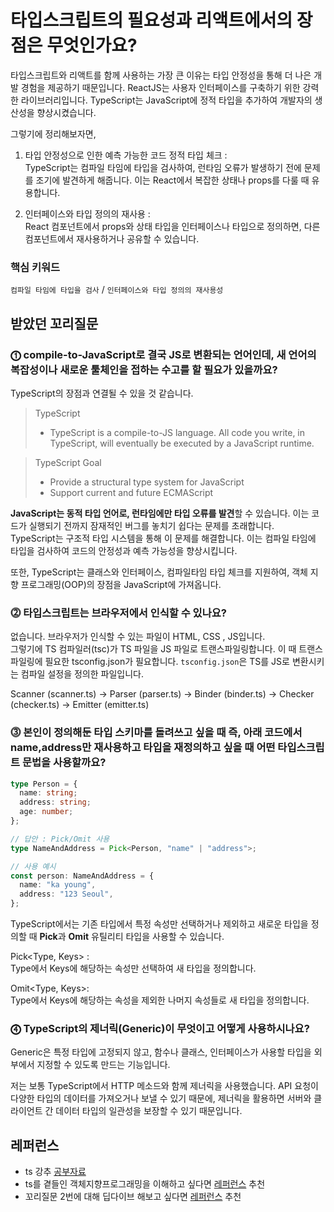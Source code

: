 # 타입스크립트의 필요성과 리액트에서의 장점은 무엇인가요?

타입스크립트와 리액트를 함께 사용하는 가장 큰 이유는 타입 안정성을 통해 더 나은 개발 경험을 제공하기 때문입니다. ReactJS는 사용자 인터페이스를 구축하기 위한 강력한 라이브러리입니다. TypeScript는 JavaScript에 정적 타입을 추가하여 개발자의 생산성을 향상시켰습니다.

그렇기에 정리해보자면,

1. 타입 안정성으로 인한 예측 가능한 코드
   정적 타입 체크 : <br/>
   TypeScript는 컴파일 타임에 타입을 검사하여, 런타임 오류가 발생하기 전에 문제를 조기에 발견하게 해줍니다. 이는 React에서 복잡한 상태나 props를 다룰 때 유용합니다. <br/>

2. 인터페이스와 타입 정의의 재사용 : <br/>
   React 컴포넌트에서 props와 상태 타입을 인터페이스나 타입으로 정의하면, 다른 컴포넌트에서 재사용하거나 공유할 수 있습니다.

### 핵심 키워드

`컴파일 타임에 타입을 검사` / `인터페이스와 타입 정의의 재사용성`

## 받았던 꼬리질문

### ⓵ compile-to-JavaScript로 결국 JS로 변환되는 언어인데, 새 언어의 복잡성이나 새로운 툴체인을 접하는 수고를 할 필요가 있을까요?

TypeScript의 장점과 연결될 수 있을 것 같습니다.

> TypeScript <br/>
>
> - TypeScript is a compile-to-JS language. All code you write, in TypeScript, will eventually be executed by a JavaScript runtime.

> TypeScript Goal <br/>
>
> - Provide a structural type system for JavaScript
> - Support current and future ECMAScript

**JavaScript는 동적 타입 언어로, 런타임에만 타입 오류를 발견**할 수 있습니다. 이는 코드가 실행되기 전까지 잠재적인 버그를 놓치기 쉽다는 문제를 초래합니다. <br/>
TypeScript는 구조적 타입 시스템을 통해 이 문제를 해결합니다. 이는 컴파일 타임에 타입을 검사하여 코드의 안정성과 예측 가능성을 향상시킵니다.

또한, TypeScript는 클래스와 인터페이스, 컴파일타임 타입 체크를 지원하여, 객체 지향 프로그래밍(OOP)의 장점을 JavaScript에 가져옵니다.

### ⓶ 타입스크립트는 브라우저에서 인식할 수 있나요?
없습니다. 브라우저가 인식할 수 있는 파일이 HTML, CSS , JS입니다. <br/>
그렇기에 TS 컴파일러(tsc)가 TS 파일을 JS 파일로 트랜스파일링합니다. 이 때 트랜스파일링에 필요한 tsconfig.json가 필요합니다. 
`tsconfig.json`은 TS를 JS로 변환시키는 컴파일 설정을 정의한 파일입니다.

Scanner (scanner.ts) -> Parser (parser.ts)
-> Binder (binder.ts) -> Checker (checker.ts) -> Emitter (emitter.ts)

### ⓷ 본인이 정의해둔 타입 스키마를 돌려쓰고 싶을 때 즉, 아래 코드에서 name,address만 재사용하고 타입을 재정의하고 싶을 때 어떤 타입스크립트 문법을 사용할까요?

```typescript
type Person = {
  name: string;
  address: string;
  age: number;
};

// 답안 : Pick/Omit 사용
type NameAndAddress = Pick<Person, "name" | "address">;

// 사용 예시
const person: NameAndAddress = {
  name: "ka young",
  address: "123 Seoul",
};
```

TypeScript에서는 기존 타입에서 특정 속성만 선택하거나 제외하고 새로운 타입을 정의할 때 **Pick**과 **Omit** 유틸리티 타입을 사용할 수 있습니다.

Pick<Type, Keys> : <br/>
Type에서 Keys에 해당하는 속성만 선택하여 새 타입을 정의합니다.

Omit<Type, Keys>: <br/>
Type에서 Keys에 해당하는 속성을 제외한 나머지 속성들로 새 타입을 정의합니다.

### ⓸ TypeScript의 제너릭(Generic)이 무엇이고 어떻게 사용하시나요? 
Generic은 특정 타입에 고정되지 않고, 함수나 클래스, 인터페이스가 사용할 타입을 외부에서 지정할 수 있도록 만드는 기능입니다. 

저는 보통 TypeScript에서 HTTP 메소드와 함께 제너릭을 사용했습니다. API 요청이 다양한 타입의 데이터를 가져오거나 보낼 수 있기 때문에, 제너릭을 활용하면 서버와 클라이언트 간 데이터 타입의 일관성을 보장할 수 있기 때문입니다. 

## 레퍼런스
- ts 강추 [공부자료](https://www.typescriptlang.org/ko/docs/handbook/2/basic-types.html)
- ts를 곁들인 객체지향프로그래밍을 이해하고 싶다면 [레퍼런스](https://velog.io/@leehyunho2001/%EA%B0%9D%EC%B2%B4%EC%A7%80%ED%96%A5-%ED%94%84%EB%A1%9C%EA%B7%B8%EB%9E%98%EB%B0%8D%EA%B3%BC-TypeScript) 추천
- 꼬리질문 2번에 대해 딥다이브 해보고 싶다면 [레퍼런스](https://basarat.gitbook.io/typescript/overview) 추천
